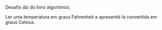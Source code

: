 Desafio (b) do livro algoritmos:

Ler uma temperatura em graus  Fahrenheit e apresentá-la convertida em graus Celsius.
